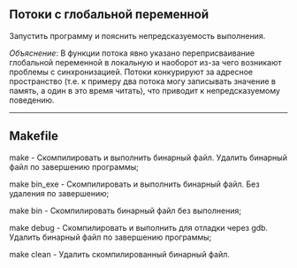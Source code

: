 ## Потоки с глобальной переменной

Запустить программу и пояснить непредсказуемость выполнения.

_Объяснение_:
    В функции потока явно указано переприсваивание глобальной переменной в локальную и наоборот из-за чего возникают проблемы с синхронизацией. 
    Потоки конкурируют за адресное пространство (т.е. к примеру два потока могу записывать значение в память, а один в это время читать), что приводит к непредсказуемому поведению.

---

## Makefile

make - Скомпилировать и выполнить бинарный файл. Удалить бинарный файл по завершению программы;

make bin_exe - Скомпилировать и выполнить бинарный файл. Без удаления по завершению;

make bin - Скомпилировать бинарный файл без выполнения;

make debug - Скомпилировать и выполнить для отладки через gdb. Удалить бинарный файл по завершению программы;

make clean - Удалить скомпилированный бинарный файл.
